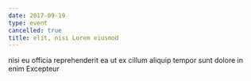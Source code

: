 ```yaml
---
date: 2017-09-19
type: event
cancelled: true
title: elit, nisi Lorem eiusmod
---
```

nisi eu officia reprehenderit ea ut ex cillum aliquip tempor sunt dolore in enim Excepteur